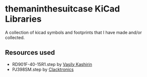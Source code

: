 # themaninthesuitcase KiCad Libraries

A collection of kicad symbols and footprints that I have made and/or collected.

## Resources used

* RD901F-40-15R1.step by [Vasily Kashirin](https://grabcad.com/library/alpha-rd901f-40-15r1-1)
* PJ398SM.step by [Clacktronics](https://github.com/clacktronics/AudioJacks)
